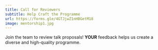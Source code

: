 ```yaml
---
title: Call for Reviewers
subtitle: Help Craft the Programme
url: https://forms.gle/4GTJjwZ1nHBGetM18
image: mentorship1.jpg
---
```


Join the team to review talk proposals! **YOUR** feedback helps us create a diverse and
high-quality programme.